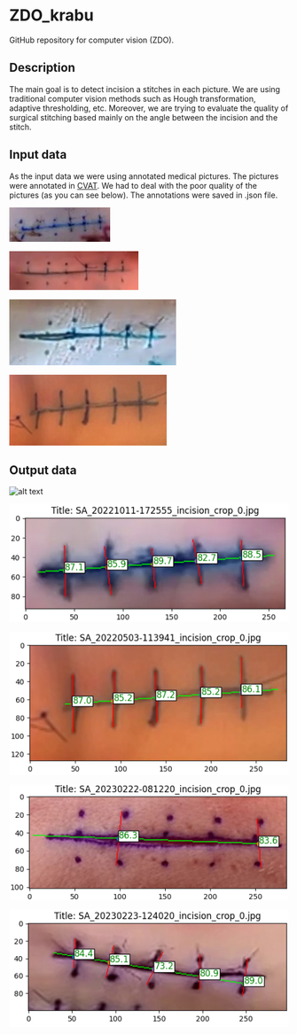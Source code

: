# ZDO_krabu
GitHub repository for computer vision (ZDO). 

## Description
The main goal is to detect incision a stitches in each picture. 
We are using traditional computer vision methods such as Hough transformation, 
adaptive thresholding, etc. Moreover, we are trying to evaluate the quality of surgical
stitching based mainly on the angle between the incision and the stitch. 

## Input data
As the input data we were using annotated medical pictures. The pictures were
annotated in [CVAT](https://www.cvat.ai/). We had to deal with the poor quality of the pictures (as you can see below).
The annotations were saved in .json file.

![alt text](https://github.com/BerassHaggy/ZDO_krabu/blob/main/graphics/SA_20211012-164802_incision_crop_0.jpg)

![alt text](https://github.com/BerassHaggy/ZDO_krabu/blob/main/graphics/SA_20211012-165505_incision_crop_0.jpg)

![alt text](https://github.com/BerassHaggy/ZDO_krabu/blob/main/graphics/SA_20211012-181437_incision_crop_0.jpg)

![alt text](https://github.com/BerassHaggy/ZDO_krabu/blob/main/graphics/SA_20220503-113941_incision_crop_0.jpg)

## Output data
![alt text](https://github.com/BerassHaggy/ZDO_krabu/blob/main/graphicsfin1.png)

![alt text](https://github.com/BerassHaggy/ZDO_krabu/blob/main/graphics/fin2.png)

![alt text](https://github.com/BerassHaggy/ZDO_krabu/blob/main/graphics/fin3.png)

![alt text](https://github.com/BerassHaggy/ZDO_krabu/blob/main/graphics/fin4.png)

![alt text](https://github.com/BerassHaggy/ZDO_krabu/blob/main/graphics/fin5.png)


